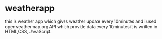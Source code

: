 # weatherapp
this is weather app which gives weather update every 10minutes and i used openweathermap.org API which provide data every 10minutes it is written in HTML,CSS, JavaScript.
